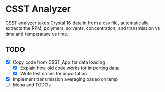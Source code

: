 # CSST Analyzer

CSST analyzer takes Crystal 16 data in from a csv file, automatically extracts the 
RPM, polymers, solvents, concentration, and transmission vs time and temperature vs time.

## TODO

- [x] Copy code from CSST\_App for data loading
    - [x] Explain how old code works for importing data
    - [x] Write test cases for importation
- [x] Implement transmission averaging based on temp
- [ ] Mona add TODOs
